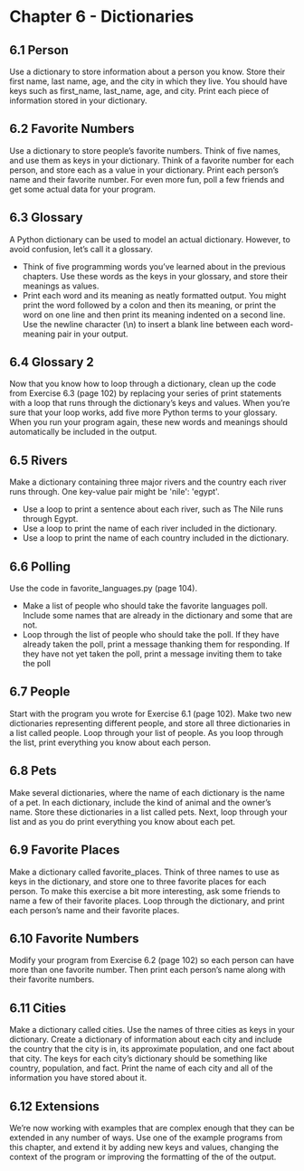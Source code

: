<h1>Chapter 6 - Dictionaries</h1>

<h2>6.1 Person</h2>
<p>
    Use a dictionary to store information about a person you know.
    Store their first name, last name, age, and the city in which they live. You
    should have keys such as first_name, last_name, age, and city. Print each
    piece of information stored in your dictionary.
</p>

<h2>6.2 Favorite Numbers</h2>
<p>
    Use a dictionary to store people’s favorite numbers.
    Think of five names, and use them as keys in your dictionary. Think of a favorite
    number for each person, and store each as a value in your dictionary. Print
    each person’s name and their favorite number. For even more fun, poll a few
    friends and get some actual data for your program.
</p>

<h2>6.3 Glossary</h2>
<p>
    A Python dictionary can be used to model an actual dictionary.
    However, to avoid confusion, let’s call it a glossary.
<ul>
    <li>
        Think of five programming words you’ve learned about in the previous
        chapters. Use these words as the keys in your glossary, and store their
        meanings as values.
    </li>
    <li>
        Print each word and its meaning as neatly formatted output. You might
        print the word followed by a colon and then its meaning, or print the word
        on one line and then print its meaning indented on a second line. Use the
        newline character (\n) to insert a blank line between each word-meaning
        pair in your output.
    </li>
</ul>
</p>

<h2>6.4 Glossary 2</h2>
<p>
    Now that you know how to loop through a dictionary, clean
    up the code from Exercise 6.3 (page 102) by replacing your series of print
    statements with a loop that runs through the dictionary’s keys and values.
    When you’re sure that your loop works, add five more Python terms to your
    glossary. When you run your program again, these new words and meanings
    should automatically be included in the output.
</p>

<h2>6.5 Rivers</h2>
<p>
    Make a dictionary containing three major rivers and the country
    each river runs through. One key-value pair might be 'nile': 'egypt'.
<ul>
    <li>
        Use a loop to print a sentence about each river, such as The Nile runs
        through Egypt.
    </li>
    <li>
        Use a loop to print the name of each river included in the dictionary.
    </li>
    <li>
        Use a loop to print the name of each country included in the dictionary.
    </li>
</ul>
</p>

<h2>6.6 Polling</h2>
<p>
    Use the code in favorite_languages.py (page 104).
<ul>
    <li>
        Make a list of people who should take the favorite languages poll. Include
        some names that are already in the dictionary and some that are not.
    </li>
    <li>
        Loop through the list of people who should take the poll. If they have
        already taken the poll, print a message thanking them for responding.
        If they have not yet taken the poll, print a message inviting them to take
        the poll
    </li>
</ul>
</p>

<h2>6.7 People</h2>
<p>
    Start with the program you wrote for Exercise 6.1 (page 102).
Make two new dictionaries representing different people, and store all three 
dictionaries in a list called people. Loop through your list of people. As you 
loop through the list, print everything you know about each person.
</p>

<h2>6.8 Pets</h2>
<p>
    Make several dictionaries, where the name of each dictionary is the 
    name of a pet. In each dictionary, include the kind of animal and the owner’s 
    name. Store these dictionaries in a list called pets. Next, loop through your list 
    and as you do print everything you know about each pet.
</p>

<h2>6.9 Favorite Places</h2>
<p>
    Make a dictionary called favorite_places. Think of three 
names to use as keys in the dictionary, and store one to three favorite places 
for each person. To make this exercise a bit more interesting, ask some friends 
to name a few of their favorite places. Loop through the dictionary, and print 
each person’s name and their favorite places.
</p>

<h2>6.10 Favorite Numbers</h2>
<p>
    Modify your program from Exercise 6.2 (page 102) so 
each person can have more than one favorite number. Then print each person’s 
name along with their favorite numbers.
</p>

<h2>6.11 Cities</h2>
<p>
    Make a dictionary called cities. Use the names of three cities as 
    keys in your dictionary. Create a dictionary of information about each city and 
    include the country that the city is in, its approximate population, and one fact 
    about that city. The keys for each city’s dictionary should be something like 
    country, population, and fact. Print the name of each city and all of the information you have stored about it.
</p>

<h2>6.12 Extensions</h2>
<p>
    We’re now working with examples that are complex enough 
    that they can be extended in any number of ways. Use one of the example programs from this chapter, 
    and extend it by adding new keys and values, changing the context of the program or improving the 
    formatting of the of the output.
</p>